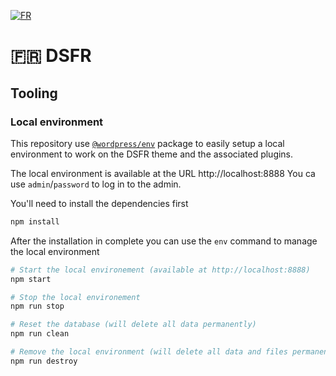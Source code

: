 [![FR](https://img.shields.io/badge/lang-en-red.svg)](https://github.com/BeAPI/dsfr/blob/develop/README.md)

# 🇫🇷 DSFR

## Tooling

### Local environment

This repository use [`@wordpress/env`](https://www.npmjs.com/package/@wordpress/env) package to easily setup a local
environment to work on the DSFR theme and the associated plugins.

The local environment is available at the URL http://localhost:8888
You ca use `admin`/`password` to log in to the admin.

You'll need to install the dependencies first 
```bash
npm install
```

After the installation in complete you can use the `env` command to manage the local environment
```bash
# Start the local environement (available at http://localhost:8888)
npm start

# Stop the local environement
npm run stop

# Reset the database (will delete all data permanently)
npm run clean

# Remove the local environment (will delete all data and files permanently)
npm run destroy
```
